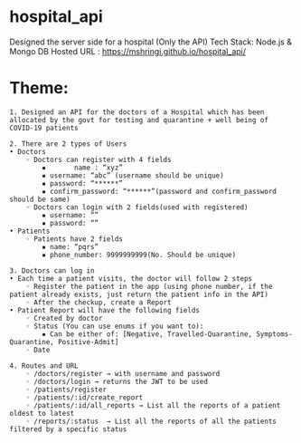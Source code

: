 ﻿# hospital_api

 Designed the server side for a hospital (Only the API)
 Tech Stack: Node.js & Mongo DB
 Hosted URL : https://mshringi.github.io/hospital_api/
 
 # Theme:

    1. Designed an API for the doctors of a Hospital which has been allocated by the govt for testing and quarantine + well being of  COVID-19 patients

    2. There are 2 types of Users
    • Doctors
        ◦ Doctors can register with 4 fields
            ▪       name : “xyz”
            ▪ username: “abc” (username should be unique)
            ▪ password: “******”
            ▪ confirm_password: “******”(password and confirm_password should be same)
        ◦ Doctors can login with 2 fields(used with registered)
            ▪ username: “”
            ▪ password: “”
    • Patients
        ◦ Patients have 2 fields
            ▪ name: “pqrs”
            ▪ phone_number: 9999999999(No. Should be unique)

    3. Doctors can log in
    • Each time a patient visits, the doctor will follow 2 steps
        ◦ Register the patient in the app (using phone number, if the patient already exists, just return the patient info in the API)
        ◦ After the checkup, create a Report
    • Patient Report will have the following fields
        ◦ Created by doctor
        ◦ Status (You can use enums if you want to):
            ▪ Can be either of: [Negative, Travelled-Quarantine, Symptoms-Quarantine, Positive-Admit]
        ◦ Date

    4. Routes and URL
        ◦ /doctors/register → with username and password
        ◦ /doctors/login → returns the JWT to be used
        ◦ /patients/register 
        ◦ /patients/:id/create_report
        ◦ /patients/:id/all_reports → List all the reports of a patient oldest to latest
        ◦ /reports/:status  → List all the reports of all the patients filtered by a specific status

